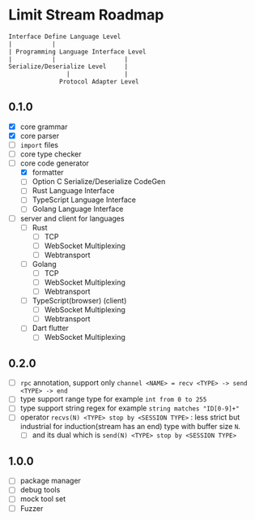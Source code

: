 # Limit Stream Roadmap

```txt
Interface Define Language Level
|           |
| Programming Language Interface Level
|           |                   |
Serialize/Deserialize Level     |
                |               |
              Protocol Adapter Level
```

## 0.1.0

- [x] core grammar
- [x] core parser
- [ ] `import` files
- [ ] core type checker
- [ ] core code generator
  - [x] formatter
  - [ ] Option C Serialize/Deserialize CodeGen
  - [ ] Rust Language Interface
  - [ ] TypeScript Language Interface
  - [ ] Golang Language Interface
- [ ] server and client for languages
  - [ ] Rust
    - [ ] TCP
    - [ ] WebSocket Multiplexing
    - [ ] Webtransport
  - [ ] Golang
    - [ ] TCP
    - [ ] WebSocket Multiplexing
    - [ ] Webtransport
  - [ ] TypeScript(browser) (client)
    - [ ] WebSocket Multiplexing
    - [ ] Webtransport
  - [ ] Dart flutter
    - [ ] WebSocket Multiplexing

## 0.2.0

- [ ] `rpc` annotation, support only `channel <NAME> = recv <TYPE> -> send <TYPE> -> end`
- [ ] type support range type for example `int from 0 to 255`
- [ ] type support string regex for example `string matches "ID[0-9]+"`
- [ ] operator `recvs(N) <TYPE> stop by <SESSION TYPE>` : less strict but industrial for induction(stream has an end) type with buffer size `N`.
  - [ ] and its dual which is `send(N) <TYPE> stop by <SESSION TYPE>`

## 1.0.0

- [ ] package manager
- [ ] debug tools
- [ ] mock tool set
- [ ] Fuzzer
